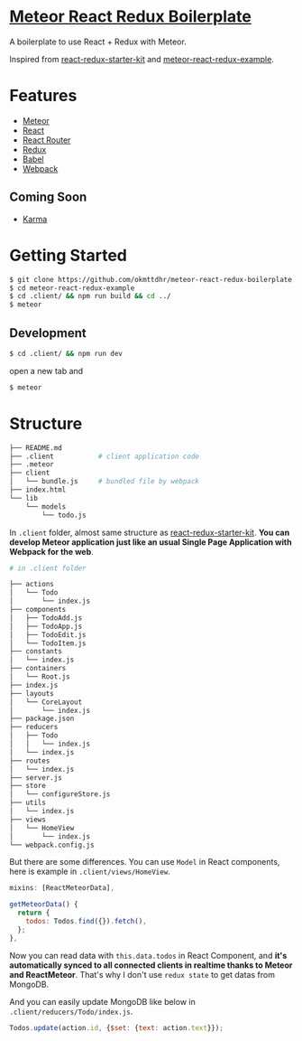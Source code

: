 # [Meteor React Redux Boilerplate](https://github.com/okmttdhr/meteor-react-redux-boilerplate)

A boilerplate to use React + Redux with Meteor.

Inspired from <a href="https://github.com/davezuko/react-redux-starter-kit" target="_blank">react-redux-starter-kit</a> and <a href="https://github.com/zhongqf/meteor-react-redux-example" target="_blank">meteor-react-redux-example</a>.



# Features

* <a href="https://github.com/meteor/meteor/" target="_blank">Meteor</a>
* <a href="https://github.com/facebook/react" target="_blank">React</a>
* <a href="https://github.com/rackt/react-router" target="_blank">React Router</a>
* <a href="https://github.com/rackt/redux" target="_blank">Redux</a>
* <a href="https://github.com/babel/babel" target="_blank">Babel</a>
* <a href="https://github.com/webpack/webpack" target="_blank">Webpack</a>

## Coming Soon

* <a href="https://github.com/karma-runner/karma" target="_blank">Karma</a>



# Getting Started

```bash
$ git clone https://github.com/okmttdhr/meteor-react-redux-boilerplate.git
$ cd meteor-react-redux-example
$ cd .client/ && npm run build && cd ../
$ meteor
```

## Development

```bash
$ cd .client/ && npm run dev
```

open a new tab and

```bash
$ meteor
```

# Structure

```bash
├── README.md
├── .client           # client application code
├── .meteor
├── client
│   └── bundle.js     # bundled file by webpack
├── index.html
└── lib
    └── models
        └── todo.js
```

In `.client` folder, almost same structure as <a href="https://github.com/davezuko/react-redux-starter-kit" target="_blank">react-redux-starter-kit</a>. **You can develop Meteor application just like an usual Single Page Application with Webpack for the web**.

```bash
# in .client folder

├── actions
│   └── Todo
│       └── index.js
├── components
│   ├── TodoAdd.js
│   ├── TodoApp.js
│   ├── TodoEdit.js
│   └── TodoItem.js
├── constants
│   └── index.js
├── containers
│   └── Root.js
├── index.js
├── layouts
│   └── CoreLayout
│       └── index.js
├── package.json
├── reducers
│   ├── Todo
│   │   └── index.js
│   └── index.js
├── routes
│   └── index.js
├── server.js
├── store
│   └── configureStore.js
├── utils
│   └── index.js
├── views
│   └── HomeView
│       └── index.js
└── webpack.config.js
```

But there are some differences. You can use `Model` in React components, here is example in `.client/views/HomeView`.

```javascript
mixins: [ReactMeteorData],

getMeteorData() {
  return {
    todos: Todos.find({}).fetch(),
  };
},
```

Now you can read data with `this.data.todos` in React Component, and **it's automatically synced to all connected clients in realtime thanks to Meteor and ReactMeteor**. That's why I don't use `redux state` to get datas from MongoDB.

And you can easily update MongoDB like below in `.client/reducers/Todo/index.js`.

```javascript
Todos.update(action.id, {$set: {text: action.text}});
```
